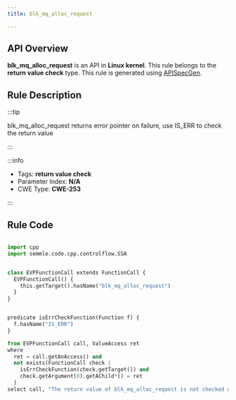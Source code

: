 ```yaml
---
title: blk_mq_alloc_request

---
```



## API Overview
**blk_mq_alloc_request** is an API in **Linux kernel**. This rule belongs to the **return value check** type. This rule is generated using [APISpecGen](../../tools/APISpecGen).
## Rule Description

:::tip

blk_mq_alloc_request returns error pointer on failure, use IS_ERR to check the return value

:::

:::info

- Tags: **return value check**
- Parameter Index: **N/A**
- CWE Type: **CWE-253**

:::

## Rule Code
```python

import cpp
import semmle.code.cpp.controlflow.SSA


class EVPFunctionCall extends FunctionCall {
  EVPFunctionCall() {
    this.getTarget().hasName("blk_mq_alloc_request")
  }
}


predicate isErrCheckFunction(Function f) {
  f.hasName("IS_ERR") 
}

from EVPFunctionCall call, ValueAccess ret
where
  ret = call.getAnAccess() and
  not exists(FunctionCall check |
    isErrCheckFunction(check.getTarget()) and
    check.getArgument(0).getAChild*() = ret
  )
select call, "The return value of blk_mq_alloc_request is not checked with IS_ERR."
    
```